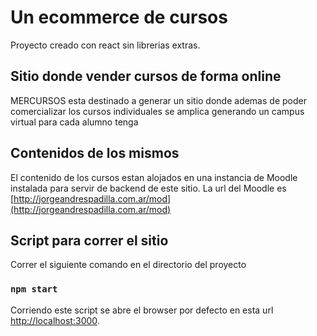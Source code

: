 # Un ecommerce de cursos

Proyecto creado con react sin librerias extras.

## Sitio donde vender cursos de forma online

MERCURSOS esta destinado a generar un sitio donde ademas de poder comercializar los cursos individuales se amplica generando un campus virtual para cada alumno tenga 

## Contenidos de los mismos

El contenido de los cursos estan alojados en una instancia de Moodle instalada para servir de backend de este sitio.
La url del Moodle es [http://jorgeandrespadilla.com.ar/mod](http://jorgeandrespadilla.com.ar/mod)

## Script para correr el sitio

Correr el siguiente comando en el directorio del proyecto

### `npm start`


Corriendo este script se abre el browser por defecto en esta url [http://localhost:3000](http://localhost:3000).
